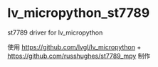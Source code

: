 # lv_micropython_st7789
st7789 driver for lv_micropython

使用 https://github.com/lvgl/lv_micropython + https://github.com/russhughes/st7789_mpy 制作